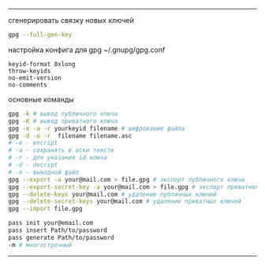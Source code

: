 ***
сгенерировать связку новых ключей
```bash
gpg --full-gen-key
```
настройка конфига для gpg ~/.gnupg/gpg.conf
```nano
keyid-format 0xlong
throw-keyids
no-emit-version
no-comments
```
основные команды
```bash
gpg -k # вывод публичного ключа
gpg -K # вывод приватного ключа
gpg -e -a -r yourkeyid filename # шифрование файла
gpg -d -o -r  filename filename.asc
# -e - encript
# -a - сохранять в аски тексте
# -r - для указания id ключа
# -d - decript
# -o - выходной файл
gpg --export -a your@mail.com > file.gpg # экспорт публичного ключа
gpg --export-secret-key -a your@mail.com > file.gpg # экспорт приватного ключа
gpg --delete-keys your@mail.com # удаление публичных ключей
gpg --delete-secret-keys your@mail.com # удаление приватных ключей
gpg --import file.gpg
```

```bash
pass init your@email.com
pass insert Path/to/password
pass generate Path/to/password
-m # многострочный
```

***